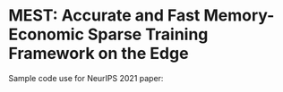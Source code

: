 # MEST: Accurate and Fast Memory-Economic Sparse Training Framework on the Edge
Sample code use for NeurIPS 2021 paper: